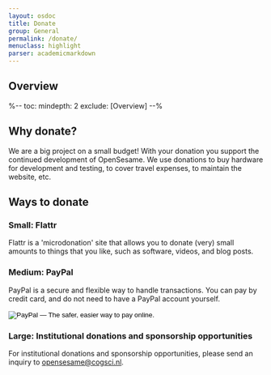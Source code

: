 ```yaml
---
layout: osdoc
title: Donate
group: General
permalink: /donate/
menuclass: highlight
parser: academicmarkdown
---
```


## Overview

%--
toc:
 mindepth: 2
 exclude: [Overview]
--%

## Why donate?

We are a big project on a small budget! With your donation you support the continued development of OpenSesame. We use donations to buy hardware for development and testing, to cover travel expenses, to maintain the website, etc.

## Ways to donate

### Small: Flattr

Flattr is a 'microdonation' site that allows you to donate (very) small amounts to things that you like, such as software, videos, and blog posts.

<a class="FlattrButton" style="display:none;" rev="flattr;button:compact;" href="http://www.cogsci.nl/"></a>

### Medium: PayPal

PayPal is a secure and flexible way to handle transactions. You can pay by credit card, and do not need to have a PayPal account yourself.

<div class='no-img-border'>

<form action="https://www.paypal.com/cgi-bin/webscr" method="post" class="PayPal">
<input type="hidden" name="cmd" value="_s-xclick">
<input type="hidden" name="hosted_button_id" value="DNFH3KT5M796N">
<input type="image" src="https://www.paypalobjects.com/en_US/GB/i/btn/btn_donateCC_LG.gif" mce_src="https://www.paypalobjects.com/en_US/GB/i/btn/btn_donateCC_LG.gif" border="0" name="submit" alt="PayPal — The safer, easier way to pay online.">
<img alt="" border="0" src="https://www.paypalobjects.com/nl_NL/i/scr/pixel.gif" mce_src="https://www.paypalobjects.com/nl_NL/i/scr/pixel.gif" width="1" height="1"></form>

</div>

### Large: Institutional donations and sponsorship opportunities

For institutional donations and sponsorship opportunities, please send an inquiry to <opensesame@cogsci.nl>.

[contribute]: /contribute
